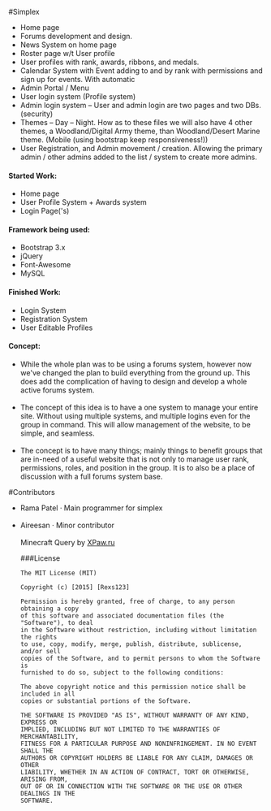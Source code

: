 #Simplex
 <ul>
  <li>Home page</li>
  <li>Forums development and design.</li>
  <li>News System on home page</li>
  <li>Roster page w/t User profile</li>
  <li>User profiles with rank, awards, ribbons, and medals.</li>
  <li>Calendar System with Event adding to and by rank with permissions and sign up for events. With automatic</li>
  <li>Admin Portal / Menu</li>
  <li>User login system (Profile system)</li>
  <li>Admin login system – User and admin login are two pages and two DBs. (security)</li>
  <li>Themes – Day – Night. How as to these files we will also have 4 other themes, a Woodland/Digital Army theme, than Woodland/Desert Marine theme. (Mobile (using bootstrap keep responsiveness!))</li>
  <li>User Registration, and Admin movement / creation. Allowing the primary admin / other admins added to the list / system to create more admins.</li>
 </ul>
<h4>Started Work:</h4>
<ul>
  <li>Home page</li>
  <li>User Profile System + Awards system</li>
  <li>Login Page('s)</li>
 </ul>
<h4>Framework being used:</h4>
<ul>
  <li>Bootstrap 3.x</li>
  <li>jQuery</li>
  <li>Font-Awesome</li>
  <li>MySQL</li>
</ul>
<h4>Finished Work:</h4>
<ul>
<li>Login System</li>
<li>Registration System</li>
<li>User Editable Profiles</li>
</ul>
<h4>Concept:</h4>
<ul>
<li>While the whole plan was to be using a forums system, however now we've changed the plan to build everything from the ground up. This does add the complication of having to design and develop a whole active forums system.</li>
 <br>
<li>The concept of this idea is to have a one system to manage your entire site. Without using multiple systems, and multiple logins even for the group in command. This will allow management of the website, to be simple, and seamless.</li>
<br>
<li>The concept is to have many things; mainly things to benefit groups that are in-need of a useful website that is not only to manage user rank, permissions, roles, and position in the group. It is to also be a place of discussion with a full forums system base. </li>
</ul>
#Contributors 
<ul>
<li>Rama Patel &middot; Main programmer for simplex</li>
<br>
<li>Aireesan &middot; Minor contributor</li>
<br>
Minecraft Query by  <a href="https://github.com/xPaw/PHP-Minecraft-Query/">XPaw.ru</a>

###License
```
The MIT License (MIT)

Copyright (c) [2015] [Rexs123]

Permission is hereby granted, free of charge, to any person obtaining a copy
of this software and associated documentation files (the "Software"), to deal
in the Software without restriction, including without limitation the rights
to use, copy, modify, merge, publish, distribute, sublicense, and/or sell
copies of the Software, and to permit persons to whom the Software is
furnished to do so, subject to the following conditions:

The above copyright notice and this permission notice shall be included in all
copies or substantial portions of the Software.

THE SOFTWARE IS PROVIDED "AS IS", WITHOUT WARRANTY OF ANY KIND, EXPRESS OR
IMPLIED, INCLUDING BUT NOT LIMITED TO THE WARRANTIES OF MERCHANTABILITY,
FITNESS FOR A PARTICULAR PURPOSE AND NONINFRINGEMENT. IN NO EVENT SHALL THE
AUTHORS OR COPYRIGHT HOLDERS BE LIABLE FOR ANY CLAIM, DAMAGES OR OTHER
LIABILITY, WHETHER IN AN ACTION OF CONTRACT, TORT OR OTHERWISE, ARISING FROM,
OUT OF OR IN CONNECTION WITH THE SOFTWARE OR THE USE OR OTHER DEALINGS IN THE
SOFTWARE.
```
